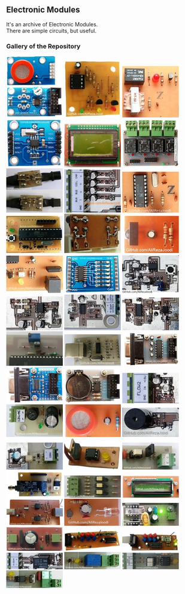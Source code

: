 ## Electronic Modules 
It's an archive of Electronic Modules.  
There are simple circuits, but useful.

### Gallery of the Repository
![](Sensor_MQ_DO/Pictures/Album.jpg)
![](EEPROM_AT24Cx/Pictures/Album.jpg)
![](PhoneLine_Dialing/Pictures/Album.jpg)
![](RTC_DS1307_2Layer/Pictures/Album.jpg)
![](Display_GLCD_KS0108_64x128/Pictures/Album.jpg)
![](Driver_Relay_4CH/Pictures/Album.jpg)
![](Sensor_LM35_RC-Damper/Pictures/Album.jpg)
![](MCU_AI/Pictures/Album.jpg)
![](PhoneLine_DTMF-Detector/Pictures/Album.jpg)
![](MCU_AVR_ATmega328/Pictures/Album.jpg)
![](Protective_IGBT-Gate/Pictures/Album.jpg)
![](IR_Receiver/Pictures/Album.jpg)
![](PhoneLine_CallDetector/Pictures/Album.jpg)
![](Driver_ULN2003_2Layer/Pictures/Album.jpg)
![](MCU_WatchDog/Pictures/Album.jpg)
![](Converter_FrequencyToVoltage/Pictures/Album.jpg)
![](Converter_VoltageToCurrent/Pictures/Album.jpg)
![](Detector_PhaseDifference/Pictures/Album.jpg)
![](PowerSupply_ReferenceVoltage_LM336/Pictures/Album.jpg)
![](Interfacing_UARTtoUSB_CH340G/Pictures/Album.jpg)
![](Interfacing_UARTtoRS232_1Layer/Pictures/Album.jpg)
![](Interfacing_UARTtoRS232_2Layer/Pictures/Album.jpg)
![](RTC_DS1307_1Layer/Pictures/Album.jpg)
![](Detector_WaterFlow/Pictures/Album.jpg)
![](PowerSupply_Rectifier/Pictures/Album.jpg)
![](Sensor_MQ_AO/Pictures/Album.jpg)
![](Driver_Buzzer/Pictures/Album.jpg)
![](Detector_AC-Voltage/Pictures/Album.jpg)
![](Driver_Triac_MOC3021/Pictures/Album.jpg)
![](Driver_Thyristor_TLP521/Pictures/Album.jpg)
![](RF_NRF24L01/Pictures/Album.jpg)
![](Detector_ZeroCrossing_3Phase/Pictures/Album.jpg)
![](Display_LCD16x2/Pictures/Album.jpg)
![](Interfacing_USBtoRS422/Pictures/Album.jpg)
![](IR_Sender/Pictures/Album.jpg)
![](PowerSupply_Regulator_LM25xx/Pictures/Album.jpg)
![](PowerSupply_Rectifier/Pictures/Album2.jpg)
![](RF_ASK_Receiver_RR3-XXX/Pictures/Album.jpg)
![](RF_ASK_Transmitter_TX-13952/Pictures/Album.jpg)
![](MCU_AI/Pictures/Album2.jpg)
![](Driver_Relay/Pictures/Album.jpg)
![](Detector_ZeroCrossing_1Phase/Pictures/Album.jpg)
![](Driver_Triac_MOC3021/Pictures/Album2.jpg)


